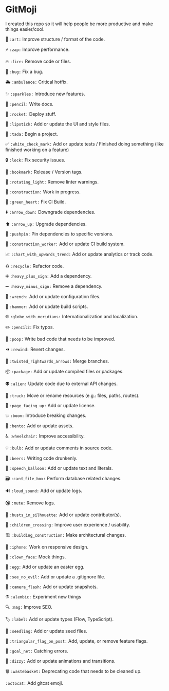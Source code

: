 # GitMoji

I created this repo so it will help people be more productive and make things easier/cool. 

🎨
`:art:`
Improve structure / format of the code.

⚡️
`:zap:`
Improve performance.

🔥
`:fire:`
Remove code or files.

🐛
`:bug:`
Fix a bug.

🚑
`:ambulance:`
Critical hotfix.

✨
`:sparkles:`
Introduce new features.

📝
`:pencil:`
Write docs.

🚀
`:rocket:`
Deploy stuff.

💄
`:lipstick:`
Add or update the UI and style files.

🎉
`:tada:`
Begin a project.

✅
`:white_check_mark:`
Add or update tests / Finished doing something (like finished working on a feature)

🔒
`:lock:`
Fix security issues.

🔖
`:bookmark:`
Release / Version tags.

🚨
`:rotating_light:`
Remove linter warnings.

🚧
`:construction:`
Work in progress.

💚
`:green_heart:`
Fix CI Build.

⬇️
`:arrow_down:`
Downgrade dependencies.

⬆️
`:arrow_up:`
Upgrade dependencies.

📌
`:pushpin:`
Pin dependencies to specific versions.

👷
`:construction_worker:`
Add or update CI build system.

📈
`:chart_with_upwards_trend:`
Add or update analytics or track code.

♻️
`:recycle:`
Refactor code.

➕
`:heavy_plus_sign:`
Add a dependency.

➖
`:heavy_minus_sign:`
Remove a dependency.

🔧
`:wrench:`
Add or update configuration files.

🔨
`:hammer:`
Add or update build scripts.

🌐
`:globe_with_meridians:`
Internationalization and localization.

✏️
`:pencil2:`
Fix typos.

💩
`:poop:`
Write bad code that needs to be improved.

⏪
`:rewind:`
Revert changes.

🔀
`:twisted_rightwards_arrows:`
Merge branches.

📦
`:package:`
Add or update compiled files or packages.

👽
`:alien:`
Update code due to external API changes.

🚚
`:truck:`
Move or rename resources (e.g.: files, paths, routes).

📄
`:page_facing_up:`
Add or update license.

💥
`:boom:`
Introduce breaking changes.

🍱
`:bento:`
Add or update assets.

♿️
`:wheelchair:`
Improve accessibility.

💡
`:bulb:`
Add or update comments in source code.

🍻
`:beers:`
Writing code drunkenly.

💬
`:speech_balloon:`
Add or update text and literals.

🗃
`:card_file_box:`
Perform database related changes.

🔊
`:loud_sound:`
Add or update logs.

🔇
`:mute:`
Remove logs.

👥
`:busts_in_silhouette:`
Add or update contributor(s).

🚸
`:children_crossing:`
Improve user experience / usability.

🏗
`:building_construction:`
Make architectural changes.

📱
`:iphone:`
Work on responsive design.

🤡
`:clown_face:`
Mock things.

🥚
`:egg:`
Add or update an easter egg.

🙈
`:see_no_evil:`
Add or update a .gitignore file.

📸
`:camera_flash:`
Add or update snapshots.

⚗
`:alembic:`
Experiment new things

🔍
`:mag:`
Improve SEO.

🏷️
`:label:`
Add or update types (Flow, TypeScript).

🌱
`:seedling:`
Add or update seed files.

🚩
`:triangular_flag_on_post:`
Add, update, or remove feature flags.

🥅
`:goal_net:`
Catching errors.

💫
`:dizzy:`
Add or update animations and transitions.

🗑
`:wastebasket:`
Deprecating code that needs to be cleaned up.


`:octocat:`
Add gitcat emoji.
